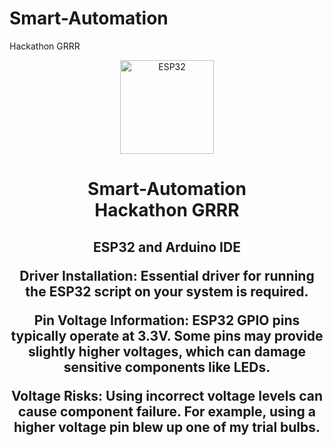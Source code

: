 # Smart-Automation
Hackathon GRRR
<div align="center">
  <img height="150" src="https://media1.tenor.com/m/dc5SWT9JRFUAAAAC/funny-penguin.gif"  alt="ESP32"/>
</div>

###
</div>

###

<h1 align="center">Smart-Automation<br>Hackathon GRRR</h1>

###

<h2 align="center">
ESP32 and Arduino IDE

Driver Installation: Essential driver for running the ESP32 script on your system is required.

Pin Voltage Information: ESP32 GPIO pins typically operate at 3.3V. Some pins may provide slightly higher voltages, which can damage sensitive components like LEDs.

Voltage Risks: Using incorrect voltage levels can cause component failure. For example, using a higher voltage pin blew up one of my trial bulbs.
</h2>

###
